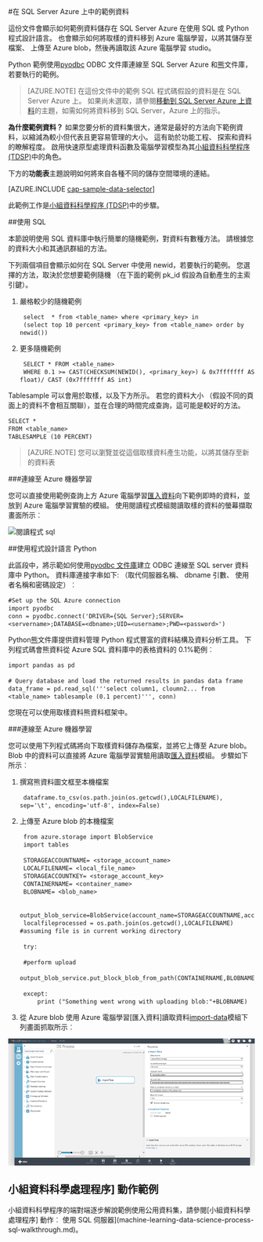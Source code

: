 <properties 
    pageTitle="範例資料的 SQL Server Azure 上 |Microsoft Azure" 
    description="在 SQL Server Azure 上中的範例資料" 
    services="machine-learning" 
    documentationCenter="" 
    authors="bradsev" 
    manager="jhubbard" 
    editor="cgronlun" />

<tags 
    ms.service="machine-learning" 
    ms.workload="data-services" 
    ms.tgt_pltfrm="na" 
    ms.devlang="na" 
    ms.topic="article" 
    ms.date="09/19/2016" 
    ms.author="fashah;garye;bradsev" /> 

#<a name="heading"></a>在 SQL Server Azure 上中的範例資料


這份文件會顯示如何範例資料儲存在 SQL Server Azure 在使用 SQL 或 Python 程式設計語言。 也會顯示如何將取樣的資料移到 Azure 電腦學習，以將其儲存至檔案、 上傳至 Azure blob，然後再讀取該 Azure 電腦學習 studio。

Python 範例使用[pyodbc](https://code.google.com/p/pyodbc/) ODBC 文件庫連線至 SQL Server Azure 和[熊](http://pandas.pydata.org/)文件庫，若要執行的範例。

>[AZURE.NOTE] 在這份文件中的範例 SQL 程式碼假設的資料是在 SQL Server Azure 上。 如果尚未選取，請參閱[移動到 SQL Server Azure 上資料](machine-learning-data-science-move-sql-server-virtual-machine.md)的主題，如需如何將資料移到 SQL Server，Azure 上的指示。

**為什麼範例資料？**
如果您要分析的資料集很大，通常是最好的方法向下範例資料，以縮減為較小但代表且更容易管理的大小。 這有助於功能工程、 探索和資料的瞭解程度。 啟用快速原型處理資料函數及電腦學習模型為其[小組資料科學程序 (TDSP)](https://azure.microsoft.com/documentation/learning-paths/cortana-analytics-process/)中的角色。

下方的**功能表**主題說明如何將來自各種不同的儲存空間環境的連結。 

[AZURE.INCLUDE [cap-sample-data-selector](../../includes/cap-sample-data-selector.md)]

此範例工作是[小組資料科學程序 (TDSP)](https://azure.microsoft.com/documentation/learning-paths/cortana-analytics-process/)中的步驟。

##<a name="SQL"></a>使用 SQL

本節說明使用 SQL 資料庫中執行簡單的隨機範例，對資料有數種方法。 請根據您的資料大小和其通訊群組的方法。

下列兩個項目會顯示如何在 SQL Server 中使用 newid，若要執行的範例。 您選擇的方法，取決於您想要範例隨機 （在下面的範例 pk_id 假設為自動產生的主索引鍵）。

1. 嚴格較少的隨機範例

        select  * from <table_name> where <primary_key> in 
        (select top 10 percent <primary_key> from <table_name> order by newid())

2. 更多隨機範例 

        SELECT * FROM <table_name>
        WHERE 0.1 >= CAST(CHECKSUM(NEWID(), <primary_key>) & 0x7fffffff AS float)/ CAST (0x7fffffff AS int)

Tablesample 可以會用於取樣，以及下方所示。 若您的資料大小 （假設不同的頁面上的資料不會相互關聯），並在合理的時間完成查詢，這可能是較好的方法。

    SELECT *
    FROM <table_name> 
    TABLESAMPLE (10 PERCENT)

>[AZURE.NOTE] 您可以瀏覽並從這個取樣資料產生功能，以將其儲存至新的資料表


###<a name="sql-aml"></a>連線至 Azure 機器學習

您可以直接使用範例查詢上方 Azure 電腦學習[匯入資料][import-data]向下範例即時的資料，並放到 Azure 電腦學習實驗的模組。 使用閱讀程式模組閱讀取樣的資料的螢幕擷取畫面所示︰
   
![閱讀程式 sql][1]

##<a name="python"></a>使用程式設計語言 Python 

此區段中，將示範如何使用[pyodbc 文件庫](https://code.google.com/p/pyodbc/)建立 ODBC 連線至 SQL server 資料庫中 Python。 資料庫連接字串如下: （取代伺服器名稱、 dbname 引數、 使用者名稱和密碼設定）︰

    #Set up the SQL Azure connection
    import pyodbc   
    conn = pyodbc.connect('DRIVER={SQL Server};SERVER=<servername>;DATABASE=<dbname>;UID=<username>;PWD=<password>')

Python[熊](http://pandas.pydata.org/)文件庫提供資料管理 Python 程式豐富的資料結構及資料分析工具。 下列程式碼會熊資料從 Azure SQL 資料庫中的表格資料的 0.1%範例︰

    import pandas as pd

    # Query database and load the returned results in pandas data frame
    data_frame = pd.read_sql('''select column1, cloumn2... from <table_name> tablesample (0.1 percent)''', conn)

您現在可以使用取樣資料熊資料框架中。 

###<a name="python-aml"></a>連線至 Azure 機器學習

您可以使用下列程式碼將向下取樣資料儲存為檔案，並將它上傳至 Azure blob。 Blob 中的資料可以直接將 Azure 電腦學習實驗用讀取[匯入資料][import-data]模組。 步驟如下所示︰ 

1. 撰寫熊資料圖文框至本機檔案

        dataframe.to_csv(os.path.join(os.getcwd(),LOCALFILENAME), sep='\t', encoding='utf-8', index=False)

2. 上傳至 Azure blob 的本機檔案

        from azure.storage import BlobService
        import tables

        STORAGEACCOUNTNAME= <storage_account_name>
        LOCALFILENAME= <local_file_name>
        STORAGEACCOUNTKEY= <storage_account_key>
        CONTAINERNAME= <container_name>
        BLOBNAME= <blob_name>

        output_blob_service=BlobService(account_name=STORAGEACCOUNTNAME,account_key=STORAGEACCOUNTKEY)    
        localfileprocessed = os.path.join(os.getcwd(),LOCALFILENAME) #assuming file is in current working directory
        
        try:
       
        #perform upload
        output_blob_service.put_block_blob_from_path(CONTAINERNAME,BLOBNAME,localfileprocessed)
        
        except:         
            print ("Something went wrong with uploading blob:"+BLOBNAME)

3. 從 Azure blob 使用 Azure 電腦學習[匯入資料]讀取資料[import-data]模組下列畫面抓取所示︰
 
![閱讀程式 blob][2]

## <a name="the-team-data-science-process-in-action-example"></a>小組資料科學處理程序] 動作範例

小組資料科學程序的端對端逐步解說範例使用公用資料集，請參閱[小組資料科學處理程序] 動作︰ 使用 SQL 伺服器](machine-learning-data-science-process-sql-walkthrough.md)。

[1]: ./media/machine-learning-data-science-sample-sql-server-virtual-machine/reader_database.png
[2]: ./media/machine-learning-data-science-sample-sql-server-virtual-machine/reader_blob.png

 [import-data]: https://msdn.microsoft.com/library/azure/4e1b0fe6-aded-4b3f-a36f-39b8862b9004/
